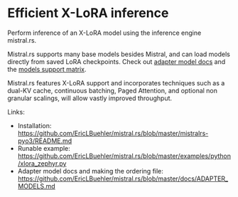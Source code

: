 # Efficient X-LoRA inference

Perform inference of an X-LoRA model using the inference engine mistral.rs.

Mistral.rs supports many base models besides Mistral, and can load models directly from saved LoRA checkpoints. Check out [adapter model docs](https://github.com/EricLBuehler/mistral.rs/blob/master/docs/ADAPTER_MODELS.md) and the [models support matrix](https://github.com/EricLBuehler/mistral.rs?tab=readme-ov-file#support-matrix).

Mistral.rs features X-LoRA support and incorporates techniques such as a dual-KV cache, continuous batching, Paged Attention, and optional non granular scalings, will allow vastly improved throughput.    

Links:

- Installation: https://github.com/EricLBuehler/mistral.rs/blob/master/mistralrs-pyo3/README.md
- Runable example: https://github.com/EricLBuehler/mistral.rs/blob/master/examples/python/xlora_zephyr.py
- Adapter model docs and making the ordering file: https://github.com/EricLBuehler/mistral.rs/blob/master/docs/ADAPTER_MODELS.md